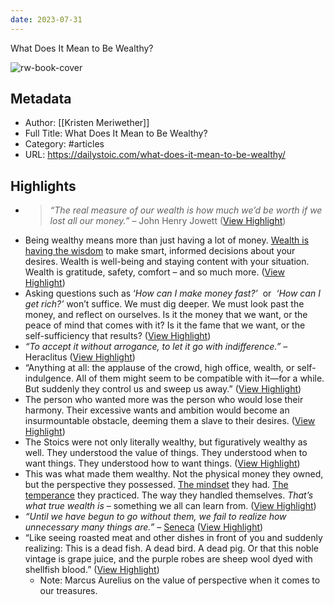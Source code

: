 ```yaml
---
date: 2023-07-31
---
```

What Does It Mean to Be Wealthy?

![rw-book-cover](https://dailystoic.com/wp-content/uploads/2023/07/wealth-seneca-posessions.jpg)

## Metadata
- Author: [[Kristen Meriwether]]
- Full Title: What Does It Mean to Be Wealthy?
- Category: #articles
- URL: https://dailystoic.com/what-does-it-mean-to-be-wealthy/

## Highlights
- > *“The real measure of our wealth is how much we’d be worth if we lost all our money.”* – John Henry Jowett ([View Highlight](https://read.readwise.io/read/01hdgmt6kfrq6djr4hacmt59ra))
- Being wealthy means more than just having a lot of money. [Wealth is having the wisdom](https://dailystoic.com/wisdom-clarity-clarity-freedom/) to make smart, informed decisions about your desires. Wealth is well-being and staying content with your situation. Wealth is gratitude, safety, comfort – and so much more. ([View Highlight](https://read.readwise.io/read/01hdgmybvymyn5rcpd4v7y8e61))
- Asking questions such as ‘*How can I make money fast?’*  or  *‘How can I get rich?’* won’t suffice. We must dig deeper. We must look past the money, and reflect on ourselves. Is it the money that we want, or the peace of mind that comes with it? Is it the fame that we want, or the self-sufficiency that results? ([View Highlight](https://read.readwise.io/read/01hdgn0xna4v5sgs86dag7963j))
- *“To accept it without arrogance, to let it go with indifference.”* – Heraclitus ([View Highlight](https://read.readwise.io/read/01hdgn1sspkvjms6b6faq5ws18))
- “Anything at all: the applause of the crowd, high office, wealth, or self-indulgence. All of them might seem to be compatible with it—for a while. But suddenly they control us and sweep us away.” ([View Highlight](https://read.readwise.io/read/01hdgn5vye920zthycb3znf3dk))
- The person who wanted more was the person who would lose their harmony. Their excessive wants and ambition would become an insurmountable obstacle, deeming them a slave to their desires. ([View Highlight](https://read.readwise.io/read/01hdgn6mfd07syb753vmb5n0cc))
- The Stoics were not only literally wealthy, but figuratively wealthy as well. They understood the value of things. They understood when to want things. They understood how to want things. ([View Highlight](https://read.readwise.io/read/01hdgn7954kda5h7zr6na8qyqh))
- This was what made them wealthy. Not the physical money they owned, but the perspective they possessed. [The mindset](https://dailystoic.com/you-must-let-the-mind-go-lax/) they had. [The temperance](https://dailystoic.com/4-stoic-virtues/) they practiced. The way they handled themselves. *That’s what true wealth is* – something we all can learn from. ([View Highlight](https://read.readwise.io/read/01hdgn7zrmbwn8s30rct0s1fwg))
- *“Until we have begun to go without them, we fail to realize how unnecessary many things are.” –* [Seneca](https://www.thepaintedporch.com/products/philosophy13?_pos=1&_sid=1c89c4936&_ss=r) ([View Highlight](https://read.readwise.io/read/01hdgn9ynph79k8zp5mraxdhxn))
- “Like seeing roasted meat and other dishes in front of you and suddenly realizing: This is a dead fish. A dead bird. A dead pig. Or that this noble vintage is grape juice, and the purple robes are sheep wool dyed with shellfish blood.” ([View Highlight](https://read.readwise.io/read/01hdgnejs6wr8dj7a4ane5vgfs))
    - Note: Marcus Aurelius on the value of perspective when it comes to our treasures.
